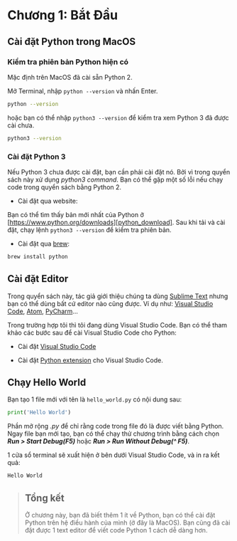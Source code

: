 # Chương 1: Bắt Đầu

## Cài đặt Python trong MacOS

### Kiểm tra phiên bản Python hiện có

Mặc định trên MacOS đã cài sẵn Python 2.

Mở Terminal, nhập `python --version` và nhấn Enter.

```sh
python --version
```

hoặc bạn có thể nhập `python3 --version` để kiểm tra xem Python 3 đã được cài chưa.

```sh
python3 --version
```

### Cài đặt Python 3

Nếu Python 3 chưa được cài đặt, bạn cần phải cài đặt nó. Bởi vì trong quyển sách này xử dụng *python3 command*. Bạn có thể gặp một số lỗi nếu chạy code trong quyển sách bằng Python 2.

- Cài đặt qua website:

Bạn có thể tìm thấy bản mới nhất của Python ở [https://www.python.org/downloads][python_download]. Sau khi tải và cài đặt, chạy lệnh `python3 --version` để kiểm tra phiên bản.

- Cài đặt qua [brew]:

```sh
brew install python
```

## Cài đặt Editor

Trong quyển sách này, tác giả giới thiệu chúng ta dùng [Sublime Text][slt] nhưng bạn có thể dùng bất cứ editor nào cũng được. Ví dụ như: [Visual Studio Code][vsc], [Atom][atom], [PyCharm][pyc]...

Trong trường hợp tôi thì tôi đang dùng Visual Studio Code. Bạn có thể tham khảo các bước sau để cài Visual Studio Code cho Python:

- Cài đặt [Visual Studio Code][vsc]

- Cài đặt [Python extension][python_vsc] cho Visual Studio Code.

## Chạy Hello World

Bạn tạo 1 file mới với tên là `hello_world.py` có nội dung sau:

```python
print('Hello World')
```

Phần mở rộng *.py* để chỉ rằng code trong file đó là được viết bằng Python. Ngay file bạn mới tạo, bạn có thể chạy thử chương trình bằng cách chọn ***Run > Start Debug(F5)*** hoặc ***Run > Run Without Debug(^ F5)***.

1 cửa sổ terminal sẽ xuất hiện ở bên dưới Visual Studio Code, và in ra kết quả:

```python
Hello World
```

> ## Tổng kết
>
> Ở chương này, bạn đã biết thêm 1 ít về Python, bạn có thể cài đặt Python trên hệ điều hành của mình (ở đây là MacOS).
> Bạn cũng đã cài đặt được 1 text editor để viết code Python 1 cách dễ dàng hơn.

[//]: # (reference links)
[python_download]: https://www.python.org/downloads
[brew]: https://brew.sh/#install
[slt]: https://www.sublimetext.com
[vsc]: https://code.visualstudio.com
[atom]: https://atom.io
[pyc]: https://www.jetbrains.com/pycharm
[python_vsc]: https://marketplace.visualstudio.com/items?itemName=ms-python.python
